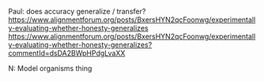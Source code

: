 Paul: does accuracy generalize / transfer? 
https://www.alignmentforum.org/posts/BxersHYN2qcFoonwg/experimentally-evaluating-whether-honesty-generalizes
https://www.alignmentforum.org/posts/BxersHYN2qcFoonwg/experimentally-evaluating-whether-honesty-generalizes?commentId=dsDA2BWpHPdgLvaXX


N: Model organisms thing
